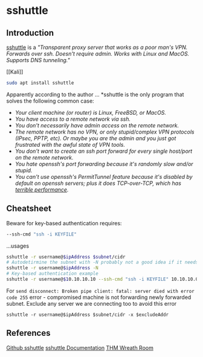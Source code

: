 # sshuttle

## Introduction

[sshuttle](https://github.com/sshuttle/sshuttle) is a *"Transparent proxy server that works as a poor man's VPN. Forwards over ssh. Doesn't require admin. Works with Linux and MacOS. Supports DNS tunneling."*

[[Kali]]
```bash
sudo apt install sshuttle
```

Apparently according to the author ... *sshuttle is the only program that solves the following common case:
- *Your client machine (or router) is Linux, FreeBSD, or MacOS.*
- *You have access to a remote network via ssh.*
- *You don't necessarily have admin access on the remote network.*
- *The remote network has no VPN, or only stupid/complex VPN protocols (IPsec, PPTP, etc). Or maybe you are the admin and you just got frustrated with the awful state of VPN tools.*
- *You don't want to create an ssh port forward for every single host/port on the remote network.*
- *You hate openssh's port forwarding because it's randomly slow and/or stupid.*
- *You can't use openssh's PermitTunnel feature because it's disabled by default on openssh servers; plus it does TCP-over-TCP, which has [terrible performance](https://sshuttle.readthedocs.io/en/stable/how-it-works.html).*

## Cheatsheet

Beware for key-based authentication requires:
```bash
--ssh-cmd "ssh -i KEYFILE"
```

...usages
```bash
sshuttle -r username@$ipAddress $subnet/cidr
# Autodetirmine the subnet with -N probably not a good idea if it needs $subnet/cidr
sshuttle -r username@$ipAddress -N
# Key-based authentication example
sshuttle -r username@$10.10.10.10 --ssh-cmd "ssh -i KEYFILE" 10.10.10.0/24
```

For `send disconnect: Broken pipe client: fatal: server died with error code 255` error - compromised machine is not forwarding newly forwarded subnet. Exclude any server we are connecting too to avoid this error 
```
sshuttle -r username@$ipAddress $subnet/cidr -x $excludeAddr
```
## References

[Github sshuttle](https://github.com/sshuttle/sshuttle) 
[sshuttle Documentation](https://github.com/sshuttle/sshuttle)
[THM Wreath Room](https://tryhackme.com/room/wreath)